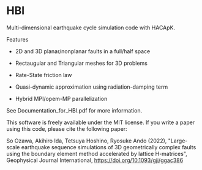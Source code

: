 # HBI
Multi-dimensional earthquake cycle simulation code with HACApK.

Features

- 2D and 3D planar/nonplanar faults in a full/half space

- Rectaugular and Triangular meshes for 3D problems

- Rate-State friction law

- Quasi-dynamic approximation using radiation-damping term

- Hybrid MPI/opem-MP parallelization

See Documentation_for_HBI.pdf for more information.

This software is freely available under the MIT license.
If you write a paper using this code, please cite the following paper:

So Ozawa, Akihiro Ida, Tetsuya Hoshino, Ryosuke Ando (2022),
"Large-scale earthquake sequence simulations of 3D geometrically complex faults using the boundary element method accelerated by lattice H-matrices", Geophysical Journal International, https://doi.org/10.1093/gji/ggac386
